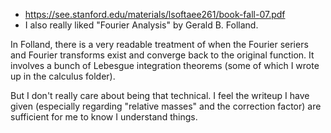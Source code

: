 * https://see.stanford.edu/materials/lsoftaee261/book-fall-07.pdf
* I also really liked "Fourier Analysis" by Gerald B. Folland.

In Folland, there is a very readable treatment of when the Fourier
seriers and Fourier transforms exist and converge back to the original
function. It involves a bunch of Lebesgue integration theorems (some
of which I wrote up in the calculus folder).

But I don't really care about being that technical. I feel the writeup
I have given (especially regarding "relative masses" and the
correction factor) are sufficient for me to know I understand things.
